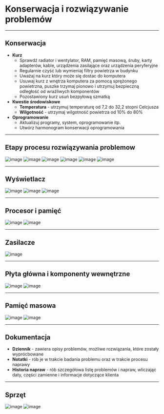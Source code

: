 # Konserwacja i rozwiązywanie problemów
___
## Konserwacja
- **Kurz**
  - Sprawdź radiator i wentylator, RAM, pamięć masową, śruby, karty adapterów, kable, urządzenia zasilające oraz urządzenia peryferyjne
  - Regularnie czyść lub wymieniaj filtry powietrza w budynku
  - Uważaj na kurz który może się dostac do komputera
  - Usuwaj kurz z wnętrza komputera za pomocą sprężonego powietrzna, puszke trzymaj pionowo i utrzymuj bezpieczną odległość od wrażliwych komponentów
  - Pozostawiony kurz usuń bezpyłową szmatką
- **Kwestie środowiskowe**
  - **Temperatura** - utrzymuj temperaturę od 7,2 do 32,2 stopni Celcjusza
  - **Wilgotność** - utrzymaj wilgotność powietrza od 10% do 80%
- **Oprogramowanie**
  - Aktualizuj programy, system, oprogramowanie itp.
  - Utwórz harmonogram konserwacji oprogramowania
___
## Etapy procesu rozwiązywania problemow
![image](https://github.com/user-attachments/assets/785742c8-61a2-42f7-8133-d8304b18564c)
![image](https://github.com/user-attachments/assets/d9c5184b-e989-455e-a7e2-1a3bbf1a6638)
![image](https://github.com/user-attachments/assets/f6ac34a1-576a-4ae5-8cbd-57bb37f0dbbc)
![image](https://github.com/user-attachments/assets/8edce570-0bb9-4df4-a5c2-288298c7c4d1)
![image](https://github.com/user-attachments/assets/d9d56617-0e50-4a3a-8d00-45c0bcb4596f)
![image](https://github.com/user-attachments/assets/40892fe4-e62a-4e4a-9ccc-f3af9ececea3)
___
## Wyświetlacz
![image](https://github.com/user-attachments/assets/daec277c-90c4-47b6-baf9-b673a0f4db85)
![image](https://github.com/user-attachments/assets/64325500-7a5e-498a-a6e2-aa9f724d9625)
![image](https://github.com/user-attachments/assets/60f2d788-dada-458c-afa5-fb274ab1357e)
___
## Procesor i pamięć
![image](https://github.com/user-attachments/assets/8f36de77-b42a-4b65-b2cc-1109480a78b7)
![image](https://github.com/user-attachments/assets/76d92eea-4ed2-4814-93a7-804ef5b6373d)
___
## Zasilacze
![image](https://github.com/user-attachments/assets/2f570e80-b2ab-4d0c-8f4f-a242917e0b16)
___
## Płyta główna i komponenty wewnętrzne
![image](https://github.com/user-attachments/assets/1a84ef16-4513-4d65-9b1b-fee9d3daf622)
![image](https://github.com/user-attachments/assets/93869644-a03e-4edb-b168-9e5c7c9c98fd)
___
## Pamięć masowa
![image](https://github.com/user-attachments/assets/54d3723a-6c78-4dd1-95c0-dcaaa4e82dd6)
![image](https://github.com/user-attachments/assets/ae64ff6b-1875-4f98-a2d9-96f4b2b035a6)
___
## Dokumentacja
- **Dziennik** - zawiera opisy problemów, możliwe rozwiązania, które zostały wyprócbowane
- **Notatki** - rób je w trakcie badania problemu oraz w trakcie procesu naprawy
- **Historia napraw** - rób szczegółowa listę problemów i napraw, wliczając daty, części zamienne i informacje dotyczące klienta
___
## Sprzęt
![image](https://github.com/user-attachments/assets/c9fd798a-ea3e-4db2-9c04-0bc6009d2306)
![image](https://github.com/user-attachments/assets/24f0dfbb-72cd-4f26-a470-3840a714c1ac)
